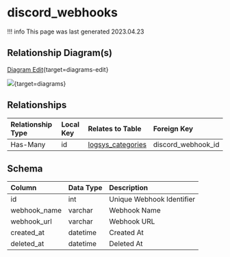 # discord_webhooks

!!! info
	This page was last generated 2023.04.23

## Relationship Diagram(s)

[Diagram Edit](https://mermaid.live/edit#eyJjb2RlIjoiZXJEaWFncmFtXG4gICAgZGlzY29yZF93ZWJob29rcyB7XG4gICAgICAgIGludCBpZFxuICAgIH1cbiAgICBsb2dzeXNfY2F0ZWdvcmllcyB7XG4gICAgICAgIGludCBkaXNjb3JkX3dlYmhvb2tfaWRcbiAgICB9XG4gICAgZGlzY29yZF93ZWJob29rcyB8fC0tb3sgbG9nc3lzX2NhdGVnb3JpZXMgOiBcIkhhcy1NYW55XCJcblxuIiwibWVybWFpZCI6eyJ0aGVtZSI6ImRlZmF1bHQifSwidXBkYXRlRWRpdG9yIjp0cnVlLCJhdXRvU3luYyI6dHJ1ZSwidXBkYXRlRGlhZ3JhbSI6dHJ1ZX0=){target=diagrams-edit}

[![](https://mermaid.ink/img/eyJjb2RlIjoiZXJEaWFncmFtXG4gICAgZGlzY29yZF93ZWJob29rcyB7XG4gICAgICAgIGludCBpZFxuICAgIH1cbiAgICBsb2dzeXNfY2F0ZWdvcmllcyB7XG4gICAgICAgIGludCBkaXNjb3JkX3dlYmhvb2tfaWRcbiAgICB9XG4gICAgZGlzY29yZF93ZWJob29rcyB8fC0tb3sgbG9nc3lzX2NhdGVnb3JpZXMgOiBcIkhhcy1NYW55XCJcblxuIiwibWVybWFpZCI6eyJ0aGVtZSI6ImRlZmF1bHQifSwidXBkYXRlRWRpdG9yIjp0cnVlLCJhdXRvU3luYyI6dHJ1ZSwidXBkYXRlRGlhZ3JhbSI6dHJ1ZX0=)](https://mermaid.ink/img/eyJjb2RlIjoiZXJEaWFncmFtXG4gICAgZGlzY29yZF93ZWJob29rcyB7XG4gICAgICAgIGludCBpZFxuICAgIH1cbiAgICBsb2dzeXNfY2F0ZWdvcmllcyB7XG4gICAgICAgIGludCBkaXNjb3JkX3dlYmhvb2tfaWRcbiAgICB9XG4gICAgZGlzY29yZF93ZWJob29rcyB8fC0tb3sgbG9nc3lzX2NhdGVnb3JpZXMgOiBcIkhhcy1NYW55XCJcblxuIiwibWVybWFpZCI6eyJ0aGVtZSI6ImRlZmF1bHQifSwidXBkYXRlRWRpdG9yIjp0cnVlLCJhdXRvU3luYyI6dHJ1ZSwidXBkYXRlRGlhZ3JhbSI6dHJ1ZX0=){target=diagrams}


## Relationships

| Relationship Type | Local Key | Relates to Table | Foreign Key |
| :--- | :--- | :--- | :--- |
| Has-Many | id | [logsys_categories](../../schema/admin/logsys_categories.md) | discord_webhook_id |


## Schema

| Column | Data Type | Description |
| :--- | :--- | :--- |
| id | int | Unique Webhook Identifier |
| webhook_name | varchar | Webhook Name |
| webhook_url | varchar | Webhook URL |
| created_at | datetime | Created At |
| deleted_at | datetime | Deleted At |

